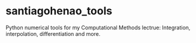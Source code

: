 # santiagohenao_tools
Python numerical tools for my Computational Methods lectrue: Integration, interpolation, differentiation and more.
